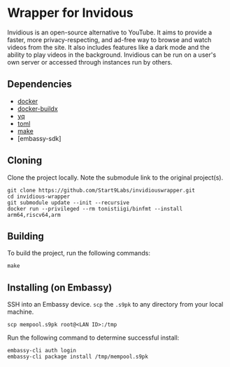# Wrapper for Invidous

Invidious is an open-source alternative to YouTube. It aims to provide a faster, more privacy-respecting, and ad-free way to browse and watch videos from the site. It also includes features like a dark mode and the ability to play videos in the background. Invidious can be run on a user's own server or accessed through instances run by others.

## Dependencies

- [docker](https://docs.docker.com/get-docker)
- [docker-buildx](https://docs.docker.com/buildx/working-with-buildx/)
- [yq](https://mikefarah.gitbook.io/yq)
- [toml](https://crates.io/crates/toml-cli)
- [make](https://www.gnu.org/software/make)
- [embassy-sdk]

## Cloning

Clone the project locally. Note the submodule link to the original project(s). 

```
git clone https://github.com/Start9Labs/invidiouswrapper.git
cd invidious-wrapper
git submodule update --init --recursive
docker run --privileged --rm tonistiigi/binfmt --install arm64,riscv64,arm
```

## Building

To build the project, run the following commands:

```
make
```

## Installing (on Embassy)

SSH into an Embassy device.
`scp` the `.s9pk` to any directory from your local machine.

```
scp mempool.s9pk root@<LAN ID>:/tmp
```

Run the following command to determine successful install:

```
embassy-cli auth login
embassy-cli package install /tmp/mempool.s9pk
```

